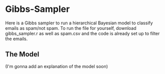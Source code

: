# Gibbs-Sampler
Here is a Gibbs sampler to run a hierarchical Bayesian model to classify emails as spam/not spam. To run the file for yourself, download gibbs_sampler.r as well as spam.csv and the code is already set up to filter the emails.

## The Model
(I'm gonna add an explanation of the model soon)
